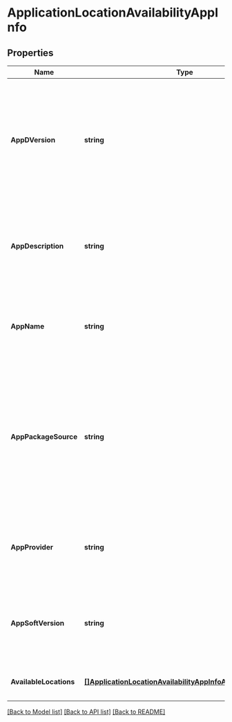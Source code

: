 # ApplicationLocationAvailabilityAppInfo

## Properties
Name | Type | Description | Notes
------------ | ------------- | ------------- | -------------
**AppDVersion** | **string** | Identifies the version of the application descriptor. It is equivalent to the appDVersion defined in clause 6.2.1.2 of ETSI GS MEC 0102 [1]. | [default to null]
**AppDescription** | **string** | Human readable description of the MEC application. The length of the value shall not exceed 128 characters. | [optional] [default to null]
**AppName** | **string** | Name of the MEC application. The length of the value shall not exceed 32 characters. | [default to null]
**AppPackageSource** | **string** | URI of the application package. Shall be included in the request. The application package shall comply with the definitions in clause 6.2.1.2 of ETSI GS MEC 0102 [1]. | [optional] [default to null]
**AppProvider** | **string** | Provider of the MEC application. The length of the value shall not exceed 32 characters. | [default to null]
**AppSoftVersion** | **string** | Software version of the MEC application. The length of the value shall not exceed 32 characters. | [optional] [default to null]
**AvailableLocations** | [**[]ApplicationLocationAvailabilityAppInfoAvailableLocations**](ApplicationLocationAvailability_appInfo_availableLocations.md) | MEC application location constraints.  | [optional] [default to null]

[[Back to Model list]](../README.md#documentation-for-models) [[Back to API list]](../README.md#documentation-for-api-endpoints) [[Back to README]](../README.md)


